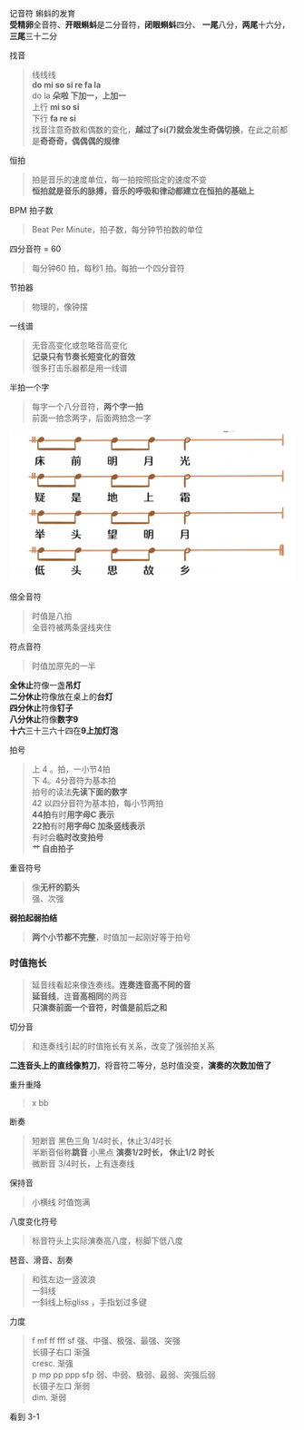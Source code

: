 记音符  蝌蚪的发育  
**受精卵**全音符、**开眼蝌蚪**是二分音符，**闭眼蝌蚪**四分、
**一尾**八分，**两尾**十六分，**三尾**三十二分  

找音 
> 线线线   
**do mi so si re fa la**  
do la **朵啦 下加一，上加一**    
上行 **mi so si**  
下行 **fa   re si**    
找音注意奇数和偶数的变化，**越过了si(7)就会发生奇偶切换**，在此之前都是**奇奇奇，偶偶偶的规律**  


恒拍
> 拍是音乐的速度单位，每一拍按照指定的速度不变  
**恒拍就是音乐的脉搏，音乐的呼吸和律动都建立在恒拍的基础上**  

BPM  拍子数  
> Beat Per Minute，拍子数，每分钟节拍数的单位  

四分音符 = 60 
> 每分钟60 拍，每秒1 拍。每拍一个四分音符  

节拍器  
> 物理的，像钟摆  
  

一线谱  
> 无音高变化或忽略音高变化  
**记录只有节奏长短变化的音效**   
很多打击乐器都是用一线谱  

半拍一个字  
> 每字一个八分音符，**两个字一拍**  
前面一拍念两字，后面两拍念一字  

![半拍一个字](./img/床前明月光八分音符半拍.jpg)


倍全音符  
> 时值是八拍  
全音符被两条竖线夹住  

符点音符  
> 时值加原先的一半  

**全休止**符像一盏**吊灯**   
**二分休止**符像放在桌上的**台灯**   
**四分休止**符像**钉子**    
**八分休止**符像**数字9**   
**十六**三十三六十四在**9上加灯泡**    

拍号  
>上 4 。拍，一小节4拍  
下 4。4分音符为基本拍  
拍号的读法**先读下面的数字**  
42 以四分音符为基本拍，每小节两拍  
**44拍**有时**用字母C 表示**    
**22拍**有时**用字母C 加条竖线表示**    
有时会**临时改变拍号**    
**艹 自由拍子**   

重音符号  
> 像**无杆的箭头**  
强、次强  

**弱拍起弱拍结**  
> **两个小节都不完整**，时值加一起刚好等于拍号  

### 时值拖长  

> 延音线看起来像连奏线。**连奏连音高不同的音**  
 **延音线**，连**音高相同**的两音    
**只演奏前面一个音符，时值是前后之和**  

切分音  
> 和连奏线引起的时值拖长有关系，改变了强弱拍关系  

**二连音头上的直线像剪刀**，将音符二等分，总时值没变，**演奏的次数加倍了**  

重升重降  
> x bb  

断奏  
> 短断音  黑色三角  1/4时长，休止3/4时长    
半断音俗称**跳音**  小黑点  **演奏1/2时长， 休止1/2 时长**  
微断音  3/4时长，上有连奏线  


保持音  
> 小横线  时值饱满  

八度变化符号  
> 标音符头上实际演奏高八度，标脚下低八度    

琶音、滑音、刮奏    
> 和弦左边一竖波浪  
一斜线  
一斜线上标gliss ，手指划过多键  

力度  
> f mf ff fff sf  强、中强、极强、最强、突强  
长镊子右口  渐强  
cresc.  渐强  
p mp pp ppp sfp  弱、中弱、极弱、最弱、突强后弱    
长镊子左口  渐弱  
dim.  渐弱  


看到 3-1
